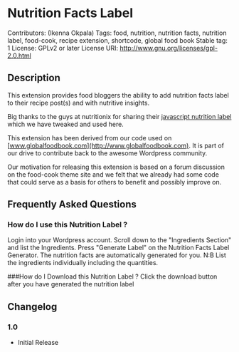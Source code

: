 # Nutrition Facts Label
Contributors: (Ikenna Okpala)
Tags: food, nutrition, nutrition facts, nutrition label, food-cook, recipe extension, shortcode, global food book
Stable tag: 1
License: GPLv2 or later
License URI: http://www.gnu.org/licenses/gpl-2.0.html

## Description
This extension provides food bloggers the ability to add nutrition facts label to their recipe post(s) and with nutritive insights.

Big thanks to the guys at nutritionix for sharing their [javascript nutrition label](https://github.com/nutritionix/nutrition-label) which we have tweaked and used here.  

This extension has been derived from our code used on  [www.globalfoodbook.com](http://www.globalfoodbook.com). It is part of our drive to contribute back to the awesome Wordpress community.

Our motivation for releasing this extension is based on a forum discussion on the food-cook theme site and we felt that we already had some code that could serve as a basis for others to benefit and possibly improve on.

## Frequently Asked Questions

### How do I use this Nutrition Label ?
Login into your Wordpress account.
Scroll down to the "Ingredients Section" and list the Ingredients.
Press "Generate Label" on the Nutrition Facts Label Generator.
The nutrition facts are automatically generated for you.
N:B List the ingredients individually including the quantities.

###How do I Download this Nutrition Label ?
Click the download button after you have generated the nutrition label

## Changelog

### 1.0
* Initial Release
